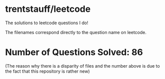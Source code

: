# trentstauff/leetcode
The solutions to leetcode questions I do!

The filenames correspond directly to the question name on leetcode.

# Number of Questions Solved: 86

(The reason why there is a disparity of files and the number above is due to the fact that this repository is rather new)

